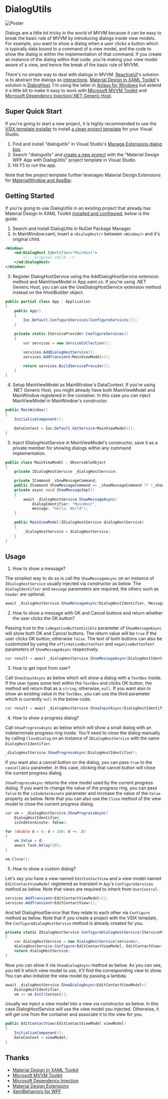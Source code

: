 # DialogUtils

![Poster](https://github.com/allenlooplee/DialogUtils/blob/main/docs/images/poster.png)

Dialogs are a little bit tricky in the world of MVVM because it can be easy to break the basic rule of MVVM by introducing dialogs inside view models. For example, you want to show a dialog when a user clicks a button which is typically data bound to a command of a view model, and the code to show the dialog is within the implementation of that command. If you create an instance of the dialog within that code, you're making your view model aware of a view, and hence the break of the basic rule of MVVM.

There's no simple way to deal with dialogs in MVVM. [ReactiveUI](https://www.reactiveui.net/)'s solution is to abstract the dialogs as [interactions](https://www.reactiveui.net/docs/handbook/interactions/). [Material Design In XAML Toolkit](http://materialdesigninxaml.net/)'s solution is [DialogHost](https://github.com/MaterialDesignInXAML/MaterialDesignInXamlToolkit/wiki/Dialogs). I'm using the latter in [Aclass for Windows](https://www.aketang.cn/) but extend it a little bit to make it easy to work with [Microsoft MVVM Toolkit](https://docs.microsoft.com/en-us/windows/communitytoolkit/mvvm/introduction) and [Microsoft Dependency Injection](https://docs.microsoft.com/en-us/dotnet/core/extensions/dependency-injection)/[.NET Generic Host](https://docs.microsoft.com/en-us/dotnet/core/extensions/generic-host).

## Super Quick Start

If you're going to start a new project, it is highly recommended to use the [VSIX template installer](https://marketplace.visualstudio.com/items?itemName=allenlooplee.dialogutils) to install [a clean project template](https://github.com/allenlooplee/DialogUtils/tree/main/DialogUtilsProjectTemplate) for your Visual Studio.

1. Find and install "dialogutils" in Visual Studio's [Manage Extensions dialog box](https://docs.microsoft.com/en-us/visualstudio/ide/finding-and-using-visual-studio-extensions?view=vs-2019).
2. Search "dialogutils" and [create a new project](https://docs.microsoft.com/en-us/visualstudio/ide/create-new-project?view=vs-2019) with the "Material Design WPF App with DialogUtils" project template in Visual Studio.
3. Hit F5 to run the app.

Note that the project template further leverages Material Design Extensions for [MaterialWindow and AppBar](https://spiegelp.github.io/MaterialDesignExtensions/#documentation/materialwindow).

## Getting Started

If you're going to use DialogUtils in an existing project that already has Material Design In XAML Toolkit [installed and configured](https://github.com/MaterialDesignInXAML/MaterialDesignInXamlToolkit/wiki/Getting-Started), below is the guide.

1. Search and install DialogUtils in NuGet Package Manager.
2. In MainWindow.xaml, insert a `<DialogHost/>` between `<Window/>` and it's original child.

```XML
<Window>
    <md:DialogHost Identifier="MainHost">
        <!-- original child -->
    </md:DialogHost>
</Window>
```

3. Register DialogHostService using the AddDialogHostService extension method and MainViewModel in App.xaml.cs. If you're using .NET Generic Host, you can use the UseDialogHostService extension method instead on the IHostBuilder object.

```C#
public partial class App : Application
{
    public App()
    {
        Ioc.Default.ConfigureServices(ConfigureServices());
    }

    private static IServiceProvider ConfigureServices()
    {
        var services = new ServiceCollection();

        services.AddDialogHostService();
        services.AddTransient<MainViewModel>();

        return services.BuildServiceProvider();
    }
}
```

4. Setup MainViewModel as MainWindow's DataContext. If you're using .NET Generic Host, you might already have both MainViewModel and MainWindow registered in the container. In this case you can inject MainViewModel in MainWindow's constructor.

```C#
public MainWindow()
{
    InitializeComponent();

    DataContext = Ioc.Default.GetService<MainViewModel>();
}
```

5. Inject IDialogHostService in MainViewModel's constructor, save it as a private member for showing dialogs within any command implementation.

```C#
public class MainViewModel : ObservableObject
{
    private IDialogHostService _dialogHostService;

    private ICommand _showMessageCommand;
    public ICommand ShowMessageCommand => _showMessageCommand ?? (_showMessageCommand = new RelayCommand(ShowMessageImpl));
    private async void ShowMessageImpl()
    {
        await _dialogHostService.ShowMessageAsync(
            dialogIdentifier: "MainHost",
            message: "Hello, World");
    }

    public MainViewModel(IDialogHostService dialogHostService)
    {
        _dialogHostService = dialogHostService;
    }
}
```

## Usage

1. How to show a message?

The simplest way to do so is call the `ShowMessageAsync` on an instance of `IDialogHostService` usually injected via constructor as below. The `dialogIdentifier` and `message` parameters are required; the others such as `header` are optional.

```C#
await _dialogHostService.ShowMessageAsync(DialogHostIdentifier, Message);
```

2. How to show a message with OK and Cancel buttons and return whether the user clicks the OK button?

Passing true to the `isNegativeButtonVisible` parameter of `ShowMessageAsync` will show both OK and Cancel buttons. The return value will be `true` if the user clicks OK button; otherwise `false`. The text of both buttons can also be customized by using the `affirmativeButtonText` and `negativeButtonText` parameters of `ShowMessageAsync` respectively.

```C#
var result = await _dialogHostService.ShowMessageAsync(DialogHostIdentifier, Message, isNegativeButtonVisible: true);
```

3. How to get input from user?

Call `ShowInputAsync` as below which will show a dialog with a `TextBox` inside. If the user types some text within the `TextBox` and clicks OK button, the method will return that as a `string`; otherwise, `null`. If you want also to show an existing value in the `TextBox`, you can use the third parameter which is currently `null` in the below code.

```C#
var result = await _dialogHostService.ShowInputAsync(DialogHostIdentifier, Message, null, Header);
```

4. How to show a progress dialog?

Call `ShowProgressAsync` as below which will show a small dialog with an indeterminate progress ring inside. You'll need to close the dialog manually by calling `CloseDialog` on an instance of `IDialogHostService` with the same `DialogHostIdentifier`.

```C#
_dialogHostService.ShowProgressAsync(DialogHostIdentifier);
```
If you want also a cancel button on the dialog, you can pass `true` to the `cancellable` parameter. In this case, clicking that cancel button will close the current progress dialog.

`ShowProgressAsync` returns the view model used by the current progress dialog. If you want to change the value of the progress ring, you can pass `false` to the `isIndeterminate` parameter and increase the value of the `Value` property as below. Note that you can also use the `Close` method of the view model to close the current progress dialog.

```C#
var vm = _dialogHostService.ShowProgressAsync(
    DialogHostIdentifier,
    isIndeterminate: false);

for (double d = 0; d < 100; d += .5)
{
    vm.Value = d;
    await Task.Delay(10);
}

vm.Close();
```

5. How to show a custom dialog?

Let's say you have a view named `EditContactView` and a view model named `EditContactViewModel` registered as transient in `App`'s `ConfigureServices` method as below. Note that views are required to inherit from `UserControl`.

```C#
services.AddTransient<EditContactViewModel>();
services.AddTransient<EditContactView>();
```

And tell DialogHostService that they relate to each other via `Configure` method as below. Note that if you create a project with the VSIX template, the `ConfigureDialogHostService` method is already created for you.

```C#
private static IDialogHostService ConfigureDialogHostService(IServiceProvider services)
{
    var dialogHostService = new DialogHostService(services);
    dialogHostService.Configure<EditContactViewModel, EditContactView>();
    return dialogHostService;
}
```

Now you can show it via `ShowDialogAsync` method as below. As you can see, you tell it which view model to use, it'll find the corresponding view to show. You can also initialize the view model by passing a lambda.

```C#
await _dialogHostService.ShowDialogAsync<EditContactViewModel>(
    DialogHostIdentifier,
    vm => vm.Init(Contact));
```

Usually we inject a view model into a view via constructor as below. In this case DialogHostService will use the view model you injected. Otherwise, it will get one from the container and associate it to the view for you.

```C#
public EditContactView(EditContactViewModel viewModel)
{
    InitializeComponent();
    DataContext = viewModel;
}
```

## Thanks

* [Material Design In XAML Toolkit](https://github.com/MaterialDesignInXAML/MaterialDesignInXamlToolkit)
* [Microsoft MVVM Toolkit](https://github.com/windows-toolkit/WindowsCommunityToolkit/tree/main/Microsoft.Toolkit.Mvvm)
* [Microsoft Dependency Injection](https://github.com/dotnet/runtime/tree/main/src/libraries/Microsoft.Extensions.DependencyInjection)
* [Material Design Extensions](https://github.com/spiegelp/MaterialDesignExtensions)
* [XamlBehaviors for WPF](https://github.com/microsoft/XamlBehaviorsWpf)
